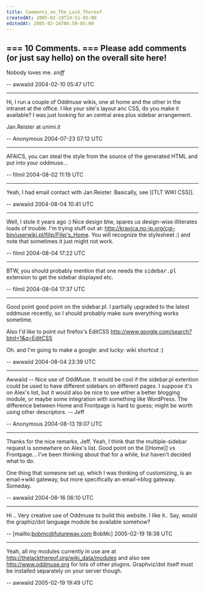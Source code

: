 ```yaml
---
title: Comments_on_The_Lack_Thereof
createdAt: 2005-02-19T14:51-05:00
editedAt: 2005-02-24T06:59-05:00
---
```


=== 10 Comments. ===
Please add comments (or just say hello) on the overall site here!
----
Nobody loves me. *sniff*

-- awwaiid 2004-02-10 05:47 UTC

----
Hi, I run a couple of Oddmuse wikis, one at home and the other in the intranet at the office. I like your site's layout anc CSS, do you make it available? I was just looking for an central area plus sidebar arrangement.

Jan.Reister at unimi.it

-- Anonymous 2004-07-23 07:12 UTC

----
AFAICS, you can steal the style from the source of the generated HTML and put into your oddmuse...

-- filmil 2004-08-02 11:19 UTC

----
Yeah, I had email contact with Jan.Reister. Basically, see [[TLT WIKI CSS]].

-- awwaiid 2004-08-04 10:41 UTC

----
Well, I stole it years ago :) Nice design btw, spares us design-wise illiterates loads of trouble. I'm trying stuff out at: http://kravica.no-ip.org/cgi-bin/userwiki.pl/filip/Filip's_Home. You will recognize the stylesheet :) and note that sometimes it just might not work.

-- filmil 2004-08-04 17:22 UTC

----
BTW, you should probably mention that one needs the <tt>sidebar.pl</tt> extension to get the sidebar displayed etc.

-- filmil 2004-08-04 17:37 UTC

----
Good point good point on the sidebar.pl. I partially upgraded to the latest oddmuse recently, so I should probably make sure everything works sometime.

Also I'd like to point out firefox's EditCSS http://www.google.com/search?btnI=1&q=EditCSS

Oh. and I'm going to make a google: and lucky: wiki shortcut :)

-- awwaiid 2004-08-04 23:39 UTC

----
Awwaiid -- Nice use of OddMuse.  It would be cool if the sidebar.pl extention could be used to have different sidebars on different pages.  I suppose it's on Alex's list, but it would also be nice to see either a better blogging module, or maybe some integration with something like WordPress.  The difference between Home and Frontpage is hard to guess; might be worth using other descriptors. -- Jeff

-- Anonymous 2004-08-13 19:07 UTC

----
Thanks for the nice remarks, Jeff. Yeah, I think that the multiple-sidebar request is somewhere on Alex's list. Good point on the [[Home]] vs Frontpage... I've been thinking about that for a while, but haven't decided what to do.

One thing that someone set up, which I was thinking of customizing, is an email->wiki gateway, but more specifically an email->blog gateway. Someday.

-- awwaiid 2004-08-16 06:10 UTC


----

Hi .. Very creative use of Oddmuse to build this website. I like it..
Say, would the graphiz/dot language module be available somehow?

-- [mailto:bobmc@futureway.com BobMc] 2005-02-19 18:38 UTC


----

Yeah, all my modules currently in use are at http://thelackthereof.org/wiki_data/modules and also see http://www.oddmuse.org for lots of other plugins. Graphviz/dot itself must be installed separately on your server though.

-- awwaiid 2005-02-19 19:49 UTC


